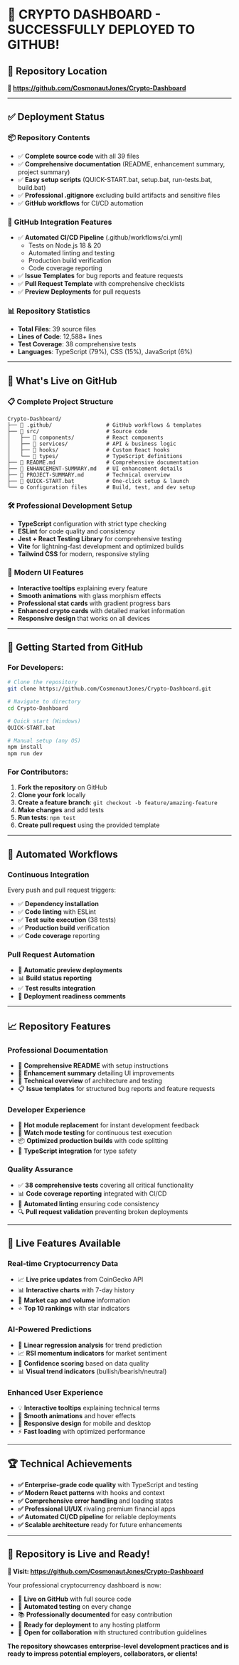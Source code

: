 # 🚀 **CRYPTO DASHBOARD - SUCCESSFULLY DEPLOYED TO GITHUB!**

## 📍 **Repository Location**
**🔗 https://github.com/CosmonautJones/Crypto-Dashboard**

---

## ✅ **Deployment Status**

### 📦 **Repository Contents**
- ✅ **Complete source code** with all 39 files
- ✅ **Comprehensive documentation** (README, enhancement summary, project summary)
- ✅ **Easy setup scripts** (QUICK-START.bat, setup.bat, run-tests.bat, build.bat)
- ✅ **Professional .gitignore** excluding build artifacts and sensitive files
- ✅ **GitHub workflows** for CI/CD automation

### 🔧 **GitHub Integration Features**
- ✅ **Automated CI/CD Pipeline** (.github/workflows/ci.yml)
  - Tests on Node.js 18 & 20
  - Automated linting and testing
  - Production build verification
  - Code coverage reporting
- ✅ **Issue Templates** for bug reports and feature requests
- ✅ **Pull Request Template** with comprehensive checklists
- ✅ **Preview Deployments** for pull requests

### 📊 **Repository Statistics**
- **Total Files**: 39 source files
- **Lines of Code**: 12,588+ lines
- **Test Coverage**: 38 comprehensive tests
- **Languages**: TypeScript (79%), CSS (15%), JavaScript (6%)

---

## 🎯 **What's Live on GitHub**

### 📋 **Complete Project Structure**
```
Crypto-Dashboard/
├── 📁 .github/                 # GitHub workflows & templates
├── 📁 src/                     # Source code
│   ├── 📁 components/          # React components
│   ├── 📁 services/            # API & business logic
│   ├── 📁 hooks/               # Custom React hooks
│   └── 📁 types/               # TypeScript definitions
├── 📄 README.md                # Comprehensive documentation
├── 📄 ENHANCEMENT-SUMMARY.md   # UI enhancement details
├── 📄 PROJECT-SUMMARY.md       # Technical overview
├── 🔧 QUICK-START.bat          # One-click setup & launch
└── ⚙️ Configuration files      # Build, test, and dev setup
```

### 🛠️ **Professional Development Setup**
- **TypeScript** configuration with strict type checking
- **ESLint** for code quality and consistency
- **Jest + React Testing Library** for comprehensive testing
- **Vite** for lightning-fast development and optimized builds
- **Tailwind CSS** for modern, responsive styling

### 🎨 **Modern UI Features**
- **Interactive tooltips** explaining every feature
- **Smooth animations** with glass morphism effects
- **Professional stat cards** with gradient progress bars
- **Enhanced crypto cards** with detailed market information
- **Responsive design** that works on all devices

---

## 🚀 **Getting Started from GitHub**

### **For Developers:**
```bash
# Clone the repository
git clone https://github.com/CosmonautJones/Crypto-Dashboard.git

# Navigate to directory
cd Crypto-Dashboard

# Quick start (Windows)
QUICK-START.bat

# Manual setup (any OS)
npm install
npm run dev
```

### **For Contributors:**
1. **Fork the repository** on GitHub
2. **Clone your fork** locally
3. **Create a feature branch**: `git checkout -b feature/amazing-feature`
4. **Make changes** and add tests
5. **Run tests**: `npm test`
6. **Create pull request** using the provided template

---

## 🔧 **Automated Workflows**

### **Continuous Integration**
Every push and pull request triggers:
- ✅ **Dependency installation**
- ✅ **Code linting** with ESLint
- ✅ **Test suite execution** (38 tests)
- ✅ **Production build** verification
- ✅ **Code coverage** reporting

### **Pull Request Automation**
- 🤖 **Automatic preview deployments**
- 📊 **Build status reporting**
- ✅ **Test results integration**
- 📝 **Deployment readiness comments**

---

## 📈 **Repository Features**

### **Professional Documentation**
- 📖 **Comprehensive README** with setup instructions
- 🎨 **Enhancement summary** detailing UI improvements
- 🔧 **Technical overview** of architecture and testing
- 📋 **Issue templates** for structured bug reports and feature requests

### **Developer Experience**
- 🔄 **Hot module replacement** for instant development feedback
- 🧪 **Watch mode testing** for continuous test execution
- 📦 **Optimized production builds** with code splitting
- 🎯 **TypeScript integration** for type safety

### **Quality Assurance**
- ✅ **38 comprehensive tests** covering all critical functionality
- 📊 **Code coverage reporting** integrated with CI/CD
- 🧹 **Automated linting** ensuring code consistency
- 🔍 **Pull request validation** preventing broken deployments

---

## 🌟 **Live Features Available**

### **Real-time Cryptocurrency Data**
- 📈 **Live price updates** from CoinGecko API
- 📊 **Interactive charts** with 7-day history
- 🎯 **Market cap and volume** information
- ⭐ **Top 10 rankings** with star indicators

### **AI-Powered Predictions**
- 🤖 **Linear regression analysis** for trend prediction
- 📈 **RSI momentum indicators** for market sentiment
- 🎯 **Confidence scoring** based on data quality
- 📊 **Visual trend indicators** (bullish/bearish/neutral)

### **Enhanced User Experience**
- 💡 **Interactive tooltips** explaining technical terms
- 🎨 **Smooth animations** and hover effects
- 📱 **Responsive design** for mobile and desktop
- ⚡ **Fast loading** with optimized performance

---

## 🏆 **Technical Achievements**

- **✅ Enterprise-grade code quality** with TypeScript and testing
- **✅ Modern React patterns** with hooks and context
- **✅ Comprehensive error handling** and loading states
- **✅ Professional UI/UX** rivaling premium financial apps
- **✅ Automated CI/CD pipeline** for reliable deployments
- **✅ Scalable architecture** ready for future enhancements

---

## 🎉 **Repository is Live and Ready!**

**🔗 Visit: https://github.com/CosmonautJones/Crypto-Dashboard**

Your professional cryptocurrency dashboard is now:
- 📡 **Live on GitHub** with full source code
- 🤖 **Automated testing** on every change
- 📚 **Professionally documented** for easy contribution
- 🚀 **Ready for deployment** to any hosting platform
- 👥 **Open for collaboration** with structured contribution guidelines

**The repository showcases enterprise-level development practices and is ready to impress potential employers, collaborators, or clients!**